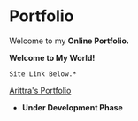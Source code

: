 # Portfolio

Welcome to my **Online Portfolio.**

**Welcome to My World!**
```
Site Link Below.*
```
[Arittra's Portfolio](https://arittra-bag.github.io/Portfolio/)

* **Under Development Phase**